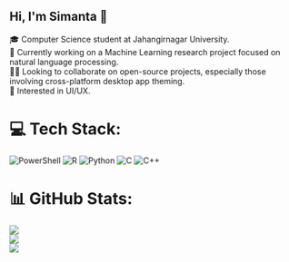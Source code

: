 ## Hi, I'm Simanta 👋

🎓 Computer Science student at Jahangirnagar University.<br/>
🔭 Currently working on a Machine Learning research project focused on natural language processing.<br/>
👨‍💻 Looking to collaborate on open-source projects, especially those involving cross-platform desktop app theming.<br/>
🧠 Interested in UI/UX.<br/>

# 💻 Tech Stack:
![PowerShell](https://img.shields.io/badge/PowerShell-%235391FE.svg?style=for-the-badge&logo=powershell&logoColor=white) ![R](https://img.shields.io/badge/r-%23276DC3.svg?style=for-the-badge&logo=r&logoColor=white) ![Python](https://img.shields.io/badge/python-3670A0?style=for-the-badge&logo=python&logoColor=ffdd54) ![C](https://img.shields.io/badge/c-%2300599C.svg?style=for-the-badge&logo=c&logoColor=white) ![C++](https://img.shields.io/badge/c++-%2300599C.svg?style=for-the-badge&logo=c%2B%2B&logoColor=white)
# 📊 GitHub Stats:
![](https://github-readme-stats.vercel.app/api?username=ashrafulsimanta&theme=github_dark_dimmed&hide_border=false&include_all_commits=false&count_private=false)<br/>
![](https://nirzak-streak-stats.vercel.app/?user=ashrafulsimanta&theme=github_dark_dimmed&hide_border=false)<br/>
![](https://github-readme-stats.vercel.app/api/top-langs/?username=ashrafulsimanta&theme=github_dark_dimmed&hide_border=false&include_all_commits=false&count_private=false&layout=compact)

<!-- Proudly created with GPRM ( https://gprm.itsvg.in ) -->
